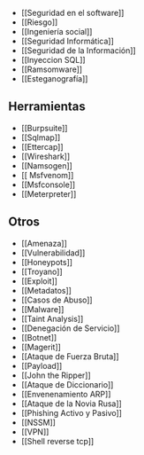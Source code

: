- [[Seguridad en el software]]
- [[Riesgo]]
- [[Ingeniería social]]
- [[Seguridad Informática]]
- [[Seguridad de la Información]]
- [[Inyeccion SQL]]
- [[Ramsomware]]
- [[Esteganografía]]
## Herramientas

- [[Burpsuite]]
- [[Sqlmap]]
- [[Ettercap]]
- [[Wireshark]]
- [[Namsogen]]
- [[ Msfvenom]]
- [[Msfconsole]]
- [[Meterpreter]]
## Otros
- [[Amenaza]]
- [[Vulnerabilidad]]
- [[Honeypots]]
- [[Troyano]]
- [[Exploit]]
- [[Metadatos]]
- [[Casos de Abuso]]
- [[Malware]]
- [[Taint Analysis]]
- [[Denegación de Servicio]]
- [[Botnet]]
- [[Magerit]]
- [[Ataque de Fuerza Bruta]]
- [[Payload]]
- [[John the Ripper]]
- [[Ataque de Diccionario]]
- [[Envenenamiento ARP]]
- [[Ataque de la Novia Rusa]]
- [[Phishing Activo y Pasivo]]
- [[NSSM]]
- [[VPN]]
- [[Shell reverse tcp]]